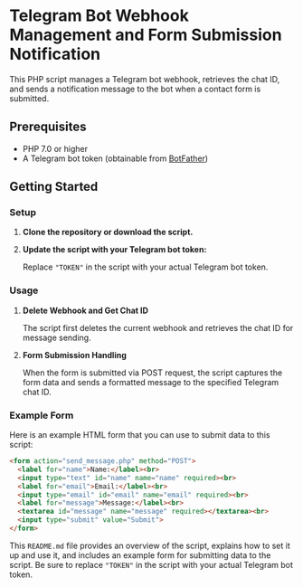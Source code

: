 # Telegram Bot Webhook Management and Form Submission Notification

This PHP script manages a Telegram bot webhook, retrieves the chat ID, and sends a notification message to the bot when a contact form is submitted.

## Prerequisites

- PHP 7.0 or higher
- A Telegram bot token (obtainable from [BotFather](https://core.telegram.org/bots#botfather))

## Getting Started

### Setup

1. **Clone the repository or download the script.**

2. **Update the script with your Telegram bot token:**

   Replace `"TOKEN"` in the script with your actual Telegram bot token.

### Usage

1. **Delete Webhook and Get Chat ID**

   The script first deletes the current webhook and retrieves the chat ID for message sending.

2. **Form Submission Handling**

   When the form is submitted via POST request, the script captures the form data and sends a formatted message to the specified Telegram chat ID.

### Example Form

Here is an example HTML form that you can use to submit data to this script:

```html
<form action="send_message.php" method="POST">
  <label for="name">Name:</label><br>
  <input type="text" id="name" name="name" required><br>
  <label for="email">Email:</label><br>
  <input type="email" id="email" name="email" required><br>
  <label for="message">Message:</label><br>
  <textarea id="message" name="message" required></textarea><br>
  <input type="submit" value="Submit">
</form>
```

This `README.md` file provides an overview of the script, explains how to set it up and use it, and includes an example form for submitting data to the script. Be sure to replace `"TOKEN"` in the script with your actual Telegram bot token.

